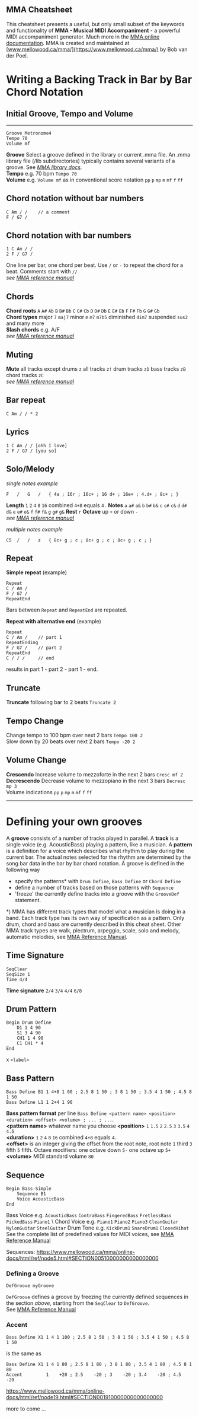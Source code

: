 MMA Cheatsheet
----

This cheatsheet presents a useful, but only small subset of the keywords and functionality of  **MMA - Musical MIDI Accompaniment** - a powerful MIDI accompaniment generator. Much more in the [MMA online documentation](https://www.mellowood.ca/mma/online-docs/html/mma.html). MMA is created and maintained at [www.mellowood.ca/mma/](https://www.mellowood.ca/mma/) by Bob van der Poel.

# Writing a Backing Track in Bar by Bar Chord Notation

## Initial Groove, Tempo and Volume
----

```
Groove Metronome4
Tempo 70
Volume mf
```

**Groove** Select a groove defined in the library or current .mma file. An .mma library file (/lib subdirectories) typically contains several variants of a groove. See *[MMA library docs](https://www.mellowood.ca/mma/online-docs/html/lib/index.html).* \
**Tempo** e.g. 70 bpm `Tempo 70` \
**Volume**  e.g. `Volume mf` as in conventional score notation  `pp` `p` `mp` `m` `mf` `f` `ff`

## Chord notation without bar numbers
```
C Am / /    // a comment
F / G7 /
```
## Chord notation with bar numbers
```
1 C Am / /
2 F / G7 /
```
One line per bar, one chord per beat. Use `/` or `-` to repeat the chord for a beat. Comments start with `//`\
*see [MMA reference manual](https://www.mellowood.ca/mma/online-docs/html/ref/node8.html)*

Chords
----
**Chord roots** `A` `A#` `Ab` `B` `B#` `Bb` `C` `C#` `Cb` `D` `D#` `Db` `E` `E#` `Eb` `F` `F#` `Fb` `G` `G#` `Gb` \
**Chord types** major `7` `maj7` minor `m` `m7` `m7b5` diminished `dim7` suspended `sus2` and many more\
**Slash chords** e.g. A/F \
*see [MMA reference manual](https://www.mellowood.ca/mma/online-docs/html/ref/node36.html#SECTION003610000000000000000)*

Muting
----
**Mute** all tracks except drums `z` all tracks `z!` drum tracks `zD` bass tracks `zB` chord tracks `zC`\
*see [MMA reference manual](https://www.mellowood.ca/mma/online-docs/html/ref/node8.html#SECTION00840000000000000000)*

## Bar repeat
```
C Am / / * 2
```
## Lyrics

```
1 C Am / / [ohh I love]
2 F / G7 / [you so]
```

## Solo/Melody

*single notes example*
```
F 	/ 	G 	/	{ 4a ; 16r ; 16c+ ; 16 d+ ; 16e+ ; 4.d+ ; 8c+ ; }
```
**Length** `1` `2` `4` `8` `16` combined `4+8` equals `4.`
**Notes** `a` `a#` `a&` `b` `b#` `b&` `c` `c#` `c&` `d` `d#` `d&` `e` `e#` `e&` `f` `f#` `f&` `g` `g#` `g&` **Rest** `r` **Octave** up `+` or down `-` \
*see [MMA reference manual](https://www.mellowood.ca/mma/online-docs/html/ref/node10.html#chap-solo)*

*multiple notes example*
```
C5 	/ 	/ 	z	{ 8c+ g ; c ; 8c+ g ; c ; 8c+ g ; c ; }
```

## Repeat

**Simple repeat** (example)
```
Repeat
C / Am /
F / G7 /
RepeatEnd
```
Bars between `Repeat` and `RepeatEnd` are repeated.

**Repeat with alternative end** (example)
```
Repeat
C / Am /    // part 1
RepeatEnding
F / G7 /    // part 2
RepeatEnd
C / / /     // end
```
results in part 1 - part 2 - part 1 - end.

## Truncate

**Truncate** following bar to 2 beats `Truncate 2`

## Tempo Change

Change tempo to 100 bpm over next 2 bars `Tempo 100 2` \
Slow down by 20 beats over next 2 bars `Tempo -20 2`

## Volume Change


**Crescendo** Increase volume to mezzoforte in the next 2 bars `Cresc mf 2` \
**Decrescendo** Decrease volume to mezzopiano in the next 3 bars `Decresc mp 3` \
Volume indications `pp` `p` `mp` `m` `mf` `f` `ff`

---
# Defining your own grooves

A **groove** consists of a number of tracks played in parallel. A **track** is a single voice (e.g. AcousticBass) playing a pattern, like a musician. A **pattern** is a definition for a voice which describes what rhythm to play during the current bar. The actual notes selected for the rhythm are determined by the song bar data in the bar by bar chord notation. A groove is defined in the following way 
- specify the patterns* with `Drum Define`, `Bass Define` or `Chord Define`
- define a number of tracks  based on those patterns with `Sequence`
- 'freeze' the currently define tracks into a groove with the `GrooveDef` statement.

\*) MMA has different track types that model what a musician is doing in a band. Each track type has its own way of specification as a pattern. Only drum, chord and bass are currently described in this cheat sheet. Other MMA track types are walk, plectrum, arpeggio, scale, solo and melody, automatic melodies, see [MMA Reference Manual](https://www.mellowood.ca/mma/online-docs/html/ref/node3.html).

## Time Signature
```
SeqClear
SeqSize 1
Time 4/4
```
**Time signature** `2/4` `3/4` `4/4` `6/8`


## Drum Pattern
```
Begin Drum Define
	D1 1 4 90
	S1 3 4 90
	CH1 1 4 90
	C1 CH1 * 4
End
```
x `<label> `

## Bass Pattern


```
Bass Define B1 1 4+8 1 60 ; 2.5 8 1 50 ; 3 8 1 50 ; 3.5 4 1 50 ; 4.5 8 1 50
Bass Define L1 1 2+4 1 90
```
**Bass pattern format** per line `Bass Define <pattern name> <position> <duration> <offset> <volume> ; ... ; ...`.  \
**\<pattern name\>** whatever name you choose
**\<position\>** `1` `1.5` `2` `2.5` `3` `3.5` `4` `4.5`\
**\<duration\>**  `1` `2` `4` `8` `16` combined `4+8` equals `4.`\
**\<offset\>** is an integer giving the offset from the root note, root note `1` third `3` fifth `5` fifth. Octave modifiers: one octave down `5-` one octave up `5+`  \
**\<volume\>** MIDI standard volume `80`

## Sequence
```
Begin Bass-Simple
	Sequence B1
	Voice AcousticBass
End
```
Bass Voice e.g. `AcousticBass` `ContraBass` `FingeredBass` `FretlessBass` `PickedBass` `Piano1` \ 
Chord Voice e.g. `Piano1` `Piano2` `Piano3` `CleanGuitar` `NylonGuitar` `SteelGuitar`
Drum Tone e.g. `KickDrum1` `SnareDrum1` `ClosedHihat`  \
See the complete list of predefined values for MIDI voices, see [MMA Reference Manual](https://www.mellowood.ca/mma/online-docs/html/ref/node36.html#SECTION003620000000000000000)

Sequences: https://www.mellowood.ca/mma/online-docs/html/ref/node5.html#SECTION00510000000000000000

### Defining a Groove
```
DefGroove myGroove
```
`DefGroove` defines a groove by freezing the currently defined sequences in the section *above*, starting from the `SeqClear` to `DefGroove`.  
See [MMA Reference Manual](https://www.mellowood.ca/mma/online-docs/html/ref/node6.html)


### Accent
```
Bass Define X1 1 4 1 100 ; 2.5 8 1 50 ; 3 8 1 50 ; 3.5 4 1 50 ; 4.5 8 1 50
```
is the same as
```
Bass Define X1 1 4 1 80 ; 2.5 8 1 80 ; 3 8 1 80 ; 3.5 4 1 80 ; 4.5 8 1 80
Accent         1    +20 ; 2.5    -20 ; 3    -20 ; 3.4    -20 ; 4.5    -20
```


https://www.mellowood.ca/mma/online-docs/html/ref/node19.html#SECTION001910000000000000000

more to come ...
